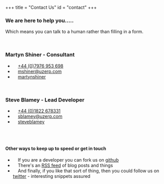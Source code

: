 +++
title = "Contact Us"
id = "contact"
+++

### We are here to help you.....

Which means you can talk to a human rather than filling in  a form.

<br>

### Martyn Shiner - Consultant

* <i class="fa fa-phone fa-lg"></i> &nbsp;   &nbsp; <a href="#" data-animate-hover="pulse"> +44 (0)7976 953 698</a>
* <i class="fa fa-envelope fa-lg"></i> &nbsp;   &nbsp;  <a href="mailto:mshiner@uzerp.com" data-animate-hover="pulse">mshiner@uzerp.com</a>
* <i class="fa fa-key fa-lg"></i> &nbsp;   &nbsp;  <a href="https://keybase.io/martynshiner#show-public" data-animate-hover="pulse">martynshiner</a>

<br>

### Steve Blamey - Lead Developer

*  <i class="fa fa-phone fa-lg"></i> &nbsp;   &nbsp; <a href="#" data-animate-hover="pulse"> +44 (0)1822 678331</a>
*  <i class="fa fa-envelope fa-lg"></i> &nbsp;   &nbsp; <a href="mailto:sblamey@uzerp.com" data-animate-hover="pulse">sblamey@uzerp.com</a>
*  <i class="fa fa-key fa-lg"></i> &nbsp;   &nbsp;  <a href="https://keybase.io/steveblamey#show-public" data-animate-hover="pulse">steveblamey</a>

<br><br>

#### Other ways to keep up to speed or get in touch

*  <i class="fa fa-github fa-lg"></i> &nbsp;   &nbsp; If you are a developer you can fork us on [github](https://github.com/uzerpllp/uzerp)
*  <i class="fa fa-rss fa-lg"></i> &nbsp;   &nbsp; There's an [RSS feed](/feed.xml) of blog posts and things
*   <i class="fa fa-twitter fa-lg"></i> &nbsp;   &nbsp;  And finally, if you like that sort of thing, then you could follow us on [twitter](https://twitter.com/uzerp) - interesting snippets assured